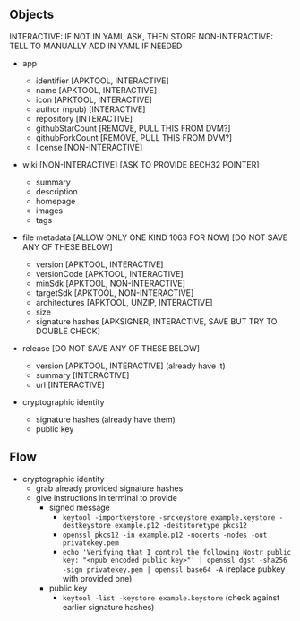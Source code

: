 ## Objects

INTERACTIVE: IF NOT IN YAML ASK, THEN STORE
NON-INTERACTIVE: TELL TO MANUALLY ADD IN YAML IF NEEDED

- app
  - identifier [APKTOOL, INTERACTIVE]
  - name [APKTOOL, INTERACTIVE]
  - icon [APKTOOL, INTERACTIVE]
  - author (npub) [INTERACTIVE]
  - repository [INTERACTIVE]
  - githubStarCount [REMOVE, PULL THIS FROM DVM?]
  - githubForkCount [REMOVE, PULL THIS FROM DVM?]
  - license [NON-INTERACTIVE]

- wiki [NON-INTERACTIVE] [ASK TO PROVIDE BECH32 POINTER]
  - summary
  - description
  - homepage
  - images
  - tags

- file metadata [ALLOW ONLY ONE KIND 1063 FOR NOW] [DO NOT SAVE ANY OF THESE BELOW]
  - version [APKTOOL, INTERACTIVE]
  - versionCode [APKTOOL, INTERACTIVE]
  - minSdk [APKTOOL, NON-INTERACTIVE]
  - targetSdk [APKTOOL, NON-INTERACTIVE]
  - architectures [APKTOOL, UNZIP, INTERACTIVE]
  - size
  - signature hashes [APKSIGNER, INTERACTIVE, SAVE BUT TRY TO DOUBLE CHECK]

- release [DO NOT SAVE ANY OF THESE BELOW]
  - version [APKTOOL, INTERACTIVE] (already have it)
  - summary [INTERACTIVE]
  - url [INTERACTIVE]

- cryptographic identity
  - signature hashes (already have them)
  - public key

## Flow

- cryptographic identity
  - grab already provided signature hashes
  - give instructions in terminal to provide
    - signed message
      - `keytool -importkeystore -srckeystore example.keystore -destkeystore example.p12 -deststoretype pkcs12`
      - `openssl pkcs12 -in example.p12 -nocerts -nodes -out privatekey.pem`
      - `echo 'Verifying that I control the following Nostr public key: "<npub encoded public key>"' | openssl dgst -sha256 -sign privatekey.pem | openssl base64 -A` (replace pubkey with provided one)
    - public key
      - `keytool -list -keystore example.keystore` (check against earlier signature hashes)